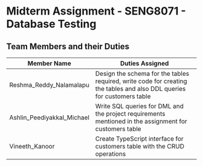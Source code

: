 # Midterm Assignment - SENG8071 - Database Testing

## Team Members and their Duties

|        Member Name           |                                Duties Assigned                                                                         |
| ---------------------------  | ---------------------------------------------------------------------------------------------------------------------- |
| Reshma_Reddy_Nalamalapu      | Design the schema for the tables required, write code for creating the tables and also DDL queries for customers table |
| Ashlin_Peediyakkal_Michael   | Write SQL queries for DML and the project requirements mentioned in the assignment for customers table                 |
| Vineeth_Kanoor               | Create TypeScript interface for customers table with the CRUD operations                                               |
